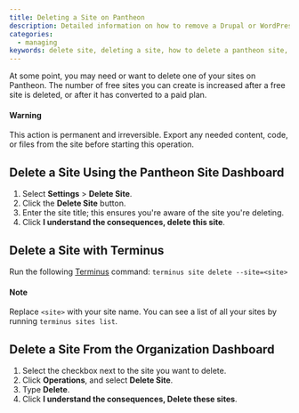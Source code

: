 ```yaml
---
title: Deleting a Site on Pantheon
description: Detailed information on how to remove a Drupal or WordPress site from Pantheon.
categories:
  - managing
keywords: delete site, deleting a site, how to delete a pantheon site, how to remove a pantheon site, delete pantheon site, delete my site, delete sites
---
```

At some point, you may need or want to delete one of your sites on Pantheon. The number of free sites you can create is increased after a free site is deleted, or after it has converted to a paid plan.

<div class="alert alert-danger" role="alert">
<h4>Warning</h4>
This action is permanent and irreversible. Export any needed content, code, or files from the site before starting this operation.
</div>

## Delete a Site Using the Pantheon Site Dashboard
1. Select **Settings** > **Delete Site**.
2. Click the **Delete Site** button.
3. Enter the site title; this ensures you're aware of the site you're deleting.
4. Click **I understand the consequences, delete this site**.

## Delete a Site with Terminus
Run the following [Terminus](/docs/cli/) command:
`terminus site delete --site=<site>`

<div class="alert alert-info" role="alert">
<h4>Note</h4>
Replace <code>&lt;site&gt;</code> with your site name. You can see a list of all your sites by running <code>terminus sites list</code>.</div>

## Delete a Site From the Organization Dashboard

1. Select the checkbox next to the site you want to delete.
2. Click **Operations**, and select **Delete Site**.
3. Type **Delete**.
4. Click **I understand the consequences, Delete these sites**.
